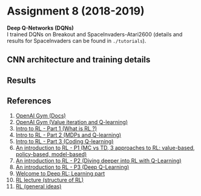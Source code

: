 # Assignment 8 (2018-2019)
__Deep Q-Networks (DQNs)__  
I trained DQNs on Breakout and SpaceInvaders-Atari2600 (details and results for SpaceInvaders can be found in `./tutorials`).

## CNN architecture and training details

## Results

## References
1. [OpenAI Gym (Docs)](https://gym.openai.com/docs/)
2. [OpenAI Gym (Value iteration and Q-learning)](https://www.kaggle.com/charel/learn-by-example-reinforcement-learning-with-gym)
3. [Intro to RL - Part 1 (What is RL ?)](https://medium.com/@adeshg7/introduction-to-reinforcement-learning-part-1-dbfd19c28a30)
4. [Intro to RL - Part 2 (MDPs and Q-learning)](https://medium.com/@adeshg7/introduction-to-reinforcement-learning-part-2-74e0a3fad9d3)
5. [Intro to RL - Part 3 (Coding Q-learning)](https://medium.com/swlh/introduction-to-reinforcement-learning-coding-q-learning-part-3-9778366a41c0)
6. [An introduction to RL - P1 (MC vs TD, 3 approaches to RL: value-based, policy-based, model-based)](https://medium.freecodecamp.org/an-introduction-to-reinforcement-learning-4339519de419)
7. [An introduction to RL - P2 (Diving deeper into RL with Q-Learning)](https://medium.freecodecamp.org/diving-deeper-into-reinforcement-learning-with-q-learning-c18d0db58efe)
8. [An introduction to RL - P3 (Deep Q-Learning)](https://medium.freecodecamp.org/an-introduction-to-deep-q-learning-lets-play-doom-54d02d8017d8)
9. [Welcome to Deep RL: Learning part](https://towardsdatascience.com/welcome-to-deep-reinforcement-learning-part-1-dqn-c3cab4d41b6b)
10. [RL lecture (structure of RL)](http://bicmr.pku.edu.cn/~wenzw/bigdata/MDP.pdf)
11. [RL (general ideas)](https://towardsdatascience.com/my-journey-to-reinforcement-learning-part-0-introduction-1e3aec1ee5bf)
